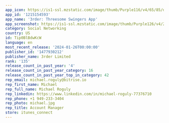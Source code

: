 ```yaml
---
app_icon: https://is1-ssl.mzstatic.com/image/thumb/Purple116/v4/65/85/d8/6585d8d8-bcd4-4d5f-5a15-3928fa76379b/AppIcon-0-0-1x_U007emarketing-0-7-0-85-220.png/1024x1024bb.png
app_id: '1215154593'
app_name: '3rder: Threesome Swingers App'
app_screenshot: https://is1-ssl.mzstatic.com/image/thumb/Purple126/v4/28/0f/b6/280fb607-5800-91b2-f331-4d3a79fc0151/7748421c-72a3-4e19-9bb6-359953ad98c3_1.png/1242x2688bb.png
category: Social Networking
country: US
id: Tip0BlBdwKcW
language: en
most_recent_release: '2024-01-26T00:00:00'
publisher_id: '1477930212'
publisher_name: 3rder Limited
rank: '135'
release_count_in_past_year: '4'
release_count_in_past_year_category: 16
release_count_in_past_year_top_in_category: 42
rep_email: michael.roguly@bitrise.io
rep_first_name: Michael
rep_full_name: Michael Roguly
rep_linkedin: https://www.linkedin.com/in/michael-roguly-77376710
rep_phone: +1 949-233-3404
rep_photo: michael.jpg
rep_title: Account Manager
store: itunes_connect
---
```

